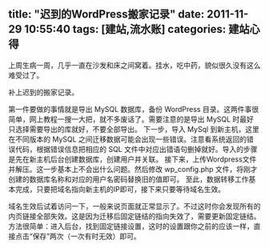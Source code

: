 title: "迟到的WordPress搬家记录"
date: 2011-11-29 10:55:40
tags: [建站,流水账]
categories: 建站心得
---

上周生病一周，几乎一直在沙发和床之间窝着。挂水，吃中药，貌似很久没有这么难受过了。

补上迟到的搬家记录。

<!--more-->

第一件要做的事情就是导出 MySQL 数据库，备份 WordPress 目录。这两件事很简单，网上教程一搜一大把，就不多废话了。需要注意的是导出 MySQL 时最好只选择需要导出的库就好，不要全部导出。
下一步，导入 MySql 到新主机，这里在不同版本的 MySQL 之间迁移数据可能会出现一些错误。注意看系统返回的错误代码，根据错误信息把相应的 SQL 文件中对应出错语句删掉就好。导入的步骤是先在新主机后台创建数据库，创建用户并关联。
接下来，上传Wordpress文件并解压。这一步基本上不会出什么问题。然后修改 wp_config.php 文件，将刚才创建的数据库名称和对应的用户名密码替换旧的值即可。
至此，数据转移工作基本完成，只要把域名指向新主机的IP即可，接下来只要等待域名生效。

域名生效后试着访问一下，一般来说页面就正常显示了。不过这时你会发现所有的内页链接全部失效。这是因为迁移后固定链结的指向失效了，需要更新固定链结。方法很简单：进入后台，找到固定链接设置，这时的设置跟你之前的应该一样，直接点击“保存”两次（一次有时无效）即可。

